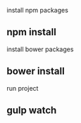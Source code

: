 install npm packages
## npm install 

install bower packages
## bower install


run project
## gulp watch
